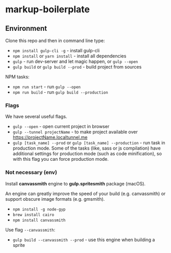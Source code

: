 # markup-boilerplate

## Environment

Clone this repo and then in command line type:

* `npm install gulp-cli -g` - install gulp-cli
* `npm install` or `yarn install` - install all dependencies
* `gulp` - run dev-server and let magic happen, or `gulp --open`
* `gulp build` or `gulp build --prod` - build project from sources

NPM tasks:

* `npm run start` - run `gulp --open`
* `npm run build` - run `gulp build --production`

### Flags

We have several useful flags.

* `gulp --open` - open current project in browser
* `gulp --tunnel projectName` - to make project available over https://projectName.localtunnel.me
* `gulp [task_name] --prod` or `gulp [task_name] --production` - run task in production mode. Some of the tasks (like, sass or js compilation) have additional settings for production mode (such as code minification), so with this flag you can force production mode.

### Not necessary (env)

Install **canvassmith** engine to **gulp.spritesmith** package (macOS).

An engine can greatly improve the speed of your build (e.g. canvassmith) or support obscure image formats (e.g. gmsmith).

* `npm install -g node-gyp`
* `brew install cairo`
* `npm install canvassmith`

Use flag `--canvassmith`:

* `gulp build --canvassmith --prod` - use this engine when building a sprite